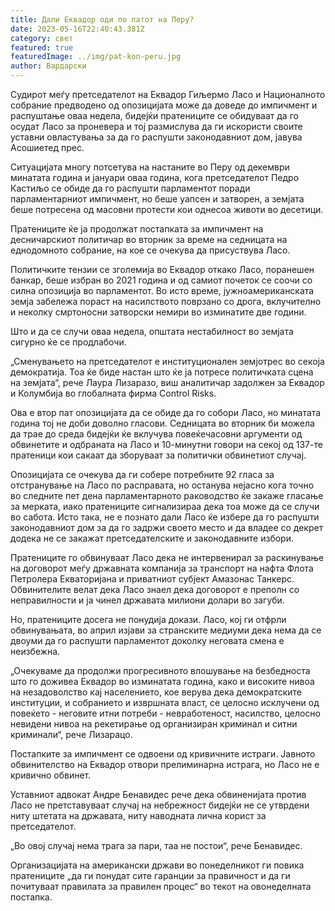```yaml
---
title: Дали Еквадор оди по патот на Перу?
date: 2023-05-16T22:40:43.381Z
category: свет
featured: true
featuredImage: ../img/pat-kon-peru.jpg
author: Вардарски
---
```

Судирот меѓу претседателот на Еквадор Гиљермо Ласо и Националното собрание предводено од опозицијата може да доведе до импичмент и распуштање оваа недела, бидејќи пратениците се обидуваат да го осудат Ласо за проневера и тој размислува да ги искористи своите уставни овластувања за да го распушти законодавниот дом, јавува Асошиетед прес.

Ситуацијата многу потсетува на настаните во Перу од декември минатата година и јануари оваа година, кога претседателот Педро Кастиљо се обиде да го распушти парламентот поради парламентарниот импичмент, но беше уапсен и затворен, а земјата беше потресена од масовни протести кои однесоа животи во десетици.

Пратениците ќе ја продолжат постапката за импичмент на десничарскиот политичар во вторник за време на седницата на еднодомното собрание, на кое се очекува да присуствува Ласо.

Политичките тензии се зголемија во Еквадор откако Ласо, поранешен банкар, беше избран во 2021 година и од самиот почеток се соочи со силна опозиција во парламентот. Во исто време, јужноамериканската земја забележа пораст на насилството поврзано со дрога, вклучително и неколку смртоносни затворски немири во изминатите две години.

Што и да се случи оваа недела, општата нестабилност во земјата сигурно ќе се продлабочи.

„Сменувањето на претседателот е институционален земјотрес во секоја демократија. Тоа ќе биде настан што ќе ја потресе политичката сцена на земјата“, рече Лаура Лизаразо, виш аналитичар задолжен за Еквадор и Колумбија во глобалната фирма Control Risks.

Ова е втор пат опозицијата да се обиде да го собори Ласо, но минатата година тој не доби доволно гласови.
Седницата во вторник би можела да трае до среда бидејќи ќе вклучува повеќечасовни аргументи од обвинетите и одбраната на Ласо и 10-минутни говори на секој од 137-те пратеници кои сакаат да зборуваат за политички обвинетиот случај.

Опозицијата се очекува да ги собере потребните 92 гласа за отстранување на Ласо по расправата, но останува нејасно кога точно во следните пет дена парламентарното раководство ќе закаже гласање за мерката, иако пратениците сигнализираа дека тоа може да се случи во сабота. Исто така, не е познато дали Ласо ќе избере да го распушти законодавниот дом за да го задржи своето место и да владее со декрет додека не се закажат претседателските и законодавните избори.

Пратениците го обвинуваат Ласо дека не интервенирал за раскинување на договорот меѓу државната компанија за транспорт на нафта Флота Петролера Екваторијана и приватниот субјект Амазонас Танкерс. Обвинителите велат дека Ласо знаел дека договорот е преполн со неправилности и ја чинел државата милиони долари во загуби.

Но, пратениците досега не понудија докази. Ласо, кој ги отфрли обвинувањата, во април изјави за странските медиуми дека нема да се двоуми да го распушти парламентот доколку неговата смена е неизбежна.

„Очекуваме да продолжи прогресивното влошување на безбедноста што го доживеа Еквадор во изминатата година, како и високите нивоа на незадоволство кај населението, кое верува дека демократските институции, и собранието и извршната власт, се целосно исклучени од повеќето - неговите итни потреби - невработеност, насилство, целосно невидени нивоа на рекетирање од организиран криминал и ситни криминали“, рече Лизарацо.

Постапките за импичмент се одвоени од кривичните истраги. Јавното обвинителство на Еквадор отвори прелиминарна истрага, но Ласо не е кривично обвинет.

Уставниот адвокат Андре Бенавидес рече дека обвиненијата против Ласо не претставуваат случај на небрежност бидејќи не се утврдени ниту штетата на државата, ниту наводната лична корист за претседателот.

„Во овој случај нема трага за пари, таа не постои“, рече Бенавидес.

Организацијата на американски држави во понеделникот ги повика пратениците „да ги понудат сите гаранции за правичност и да ги почитуваат правилата за правилен процес“ во текот на овонеделната постапка.